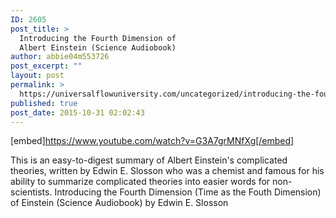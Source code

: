 ```yaml
---
ID: 2605
post_title: >
  Introducing the Fourth Dimension of
  Albert Einstein (Science Audiobook)
author: abbie04m553726
post_excerpt: ""
layout: post
permalink: >
  https://universalflowuniversity.com/uncategorized/introducing-the-fourth-dimension-of-albert-einstein-science-audiobook/
published: true
post_date: 2015-10-31 02:02:43
---
```

[embed]https://www.youtube.com/watch?v=G3A7grMNfXg[/embed]<br>
<p>This is an easy-to-digest summary of Albert Einstein's complicated theories, written by Edwin E. Slosson who was a chemist and famous for his ability to summarize complicated theories into easier words for non-scientists.
Introducing the Fourth Dimension (Time as the Fouth Dimension) of Einstein (Science Audiobook) by Edwin E. Slosson</p>